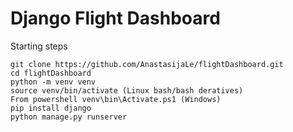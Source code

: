 # Django Flight Dashboard

Starting steps

```
git clone https://github.com/AnastasijaLe/flightDashboard.git
cd flightDashboard
python -m venv venv
source venv/bin/activate (Linux bash/bash deratives)
From powershell venv\bin\Activate.ps1 (Windows)
pip install django
python manage.py runserver
```
